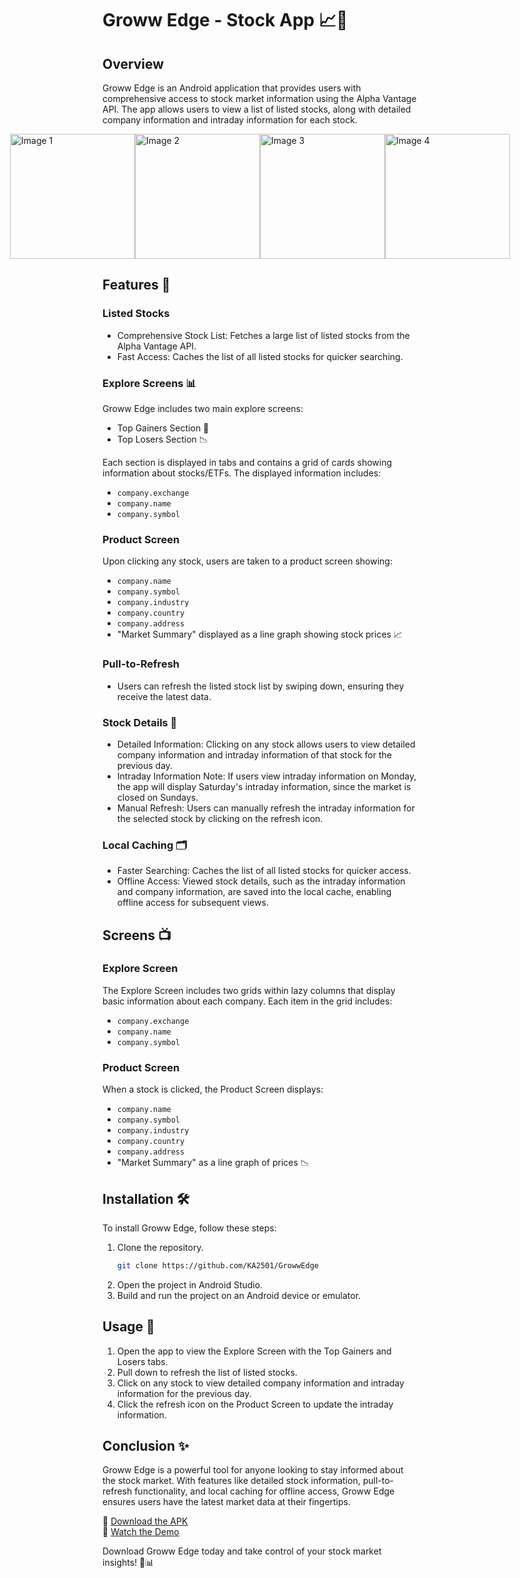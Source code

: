 # Groww Edge - Stock App 📈📲

## Overview
Groww Edge is an Android application that provides users with comprehensive access to stock market information using the Alpha Vantage API. The app allows users to view a list of listed stocks, along with detailed company information and intraday information for each stock.


<div style="display: flex; justify-content: center;">
  <img src="https://github.com/KA2501/GrowwEdge/assets/104622097/4ce506dd-2797-40da-bbf1-c077628c2f2f" alt="Image 1" width="200" style="margin-right: &nbsp;"/>
  <img src="https://github.com/KA2501/GrowwEdge/assets/104622097/0e01f80a-fbd1-4cdc-a1a7-87ac568722ea" alt="Image 2" width="200" style="margin-right: &nbsp;"/>
  <img src="https://github.com/KA2501/GrowwEdge/assets/104622097/934b5ba1-8503-4c07-9de6-3a2791d65a7f" alt="Image 3" width="200" style="margin-right: &nbsp;"/>
  <img src="https://github.com/KA2501/GrowwEdge/assets/104622097/c3dd2fe2-9889-4c16-bc76-026efc97e4f8" alt="Image 4" width="200"/>
</div>


## Features 🌟

### Listed Stocks
- Comprehensive Stock List: Fetches a large list of listed stocks from the Alpha Vantage API.
- Fast Access: Caches the list of all listed stocks for quicker searching.

### Explore Screens 📊
Groww Edge includes two main explore screens:
- Top Gainers Section 🚀
- Top Losers Section 📉

Each section is displayed in tabs and contains a grid of cards showing information about stocks/ETFs. The displayed information includes:
- `company.exchange`
- `company.name`
- `company.symbol`

### Product Screen
Upon clicking any stock, users are taken to a product screen showing:
- `company.name`
- `company.symbol`
- `company.industry`
- `company.country`
- `company.address`
- "Market Summary" displayed as a line graph showing stock prices 📈

### Pull-to-Refresh
- Users can refresh the listed stock list by swiping down, ensuring they receive the latest data.

### Stock Details 🧾
- Detailed Information: Clicking on any stock allows users to view detailed company information and intraday information of that stock for the previous day.
- Intraday Information Note: If users view intraday information on Monday, the app will display Saturday's intraday information, since the market is closed on Sundays.
- Manual Refresh: Users can manually refresh the intraday information for the selected stock by clicking on the refresh icon.

### Local Caching 🗂️
- Faster Searching: Caches the list of all listed stocks for quicker access.
- Offline Access: Viewed stock details, such as the intraday information and company information, are saved into the local cache, enabling offline access for subsequent views.

## Screens 📺

### Explore Screen
The Explore Screen includes two grids within lazy columns that display basic information about each company. Each item in the grid includes:
- `company.exchange`
- `company.name`
- `company.symbol`

### Product Screen
When a stock is clicked, the Product Screen displays:
- `company.name`
- `company.symbol`
- `company.industry`
- `company.country`
- `company.address`
- "Market Summary" as a line graph of prices 📉

## Installation 🛠️
To install Groww Edge, follow these steps:
1. Clone the repository.
    ```bash
    git clone https://github.com/KA2501/GrowwEdge
    ```
2. Open the project in Android Studio.
3. Build and run the project on an Android device or emulator.

## Usage 📲
1. Open the app to view the Explore Screen with the Top Gainers and Losers tabs.
2. Pull down to refresh the list of listed stocks.
3. Click on any stock to view detailed company information and intraday information for the previous day.
4. Click the refresh icon on the Product Screen to update the intraday information.

## Conclusion ✨
Groww Edge is a powerful tool for anyone looking to stay informed about the stock market. With features like detailed stock information, pull-to-refresh functionality, and local caching for offline access, Groww Edge ensures users have the latest market data at their fingertips.

🔗 [Download the APK](https://drive.google.com/drive/folders/10C6gMYgzRGPtmbXHZCr2NOzrAK2mO3fX?usp=sharing)  
🎥 [Watch the Demo](https://youtu.be/s_g90owOoe8)


Download Groww Edge today and take control of your stock market insights! 🚀📊
